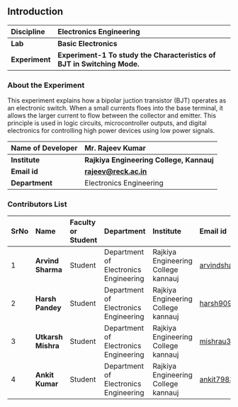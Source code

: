## Introduction


<b>Discipline | <b> Electronics Engineering
:--|:--|
<b> Lab | <b> Basic Electronics
<b> Experiment|     <b> Experiment-1 To study the Characteristics of BJT in Switching Mode.

### About the Experiment 

This experiment explains how a bipolar juction transistor (BJT) operates as an electronic switch. When a small currents floes into the base terminal, it allows the larger current to flow between the collector and emitter. This principle is used in logic circuits, microcontroller outputs, and digital electronics for controlling high power devices using low power signals.

<b>Name of Developer | <b> Mr. Rajeev Kumar 
:--|:--|
<b> Institute | <b>  Rajkiya Engineering College, Kannauj
<b> Email id|     <b>  rajeev@reck.ac.in
<b> Department |  Electronics Engineering

### Contributors List

SrNo | Name | Faculty or Student | Department| Institute | Email id
:--|:--|:--|:--|:--|:--|
1 | <b>Arvind Sharma</b> | Student  | Department of Electronics Engineering | Rajkiya Engineering College kannauj | arvindsharma052006@gmail.com
2 | <b>Harsh Pandey</b> | Student | Department of Electronics Engineering | Rajkiya Engineering College kannauj | harsh9092092@gmail.com
3 |<b> Utkarsh Mishra</b> | Student | Department of Electronics Engineering | Rajkiya Engineering College kannauj | mishrau342@gmail.com
4 | <b>Ankit Kumar</b> | Student | Department of Electronics Engineering | Rajkiya Engineering College kannauj | ankit798388@gmail.com

